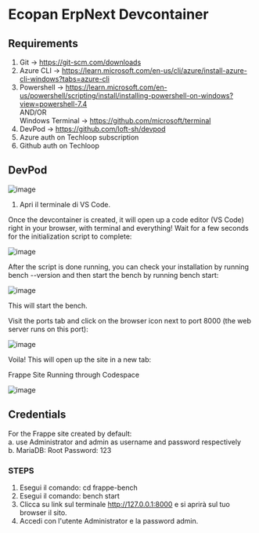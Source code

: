 # Ecopan ErpNext Devcontainer

## Requirements

1. Git -> https://git-scm.com/downloads
2. Azure CLI -> https://learn.microsoft.com/en-us/cli/azure/install-azure-cli-windows?tabs=azure-cli
3. Powershell -> https://learn.microsoft.com/en-us/powershell/scripting/install/installing-powershell-on-windows?view=powershell-7.4
   <br/>AND/OR<br/> 
   Windows Terminal -> https://github.com/microsoft/terminal
5. DevPod -> https://github.com/loft-sh/devpod
6. Azure auth on Techloop subscription
7. Github auth on Techloop

## DevPod

![image](https://raw.githubusercontent.com/loft-sh/devpod/main/docs/static/media/devpod-flow.gif)

1. Apri il terminale di VS Code.

Once the devcontainer is created, it will open up a code editor (VS Code) right in your browser, with terminal and everything! Wait for a few seconds for the initialization script to complete:

![image](https://github.com/techloopsrl/ecopandevcontainer/assets/132823027/144f2f80-6672-44c2-855c-373cb0040e48)

After the script is done running, you can check your installation by running bench --version and then start the bench by running bench start:

![image](https://github.com/techloopsrl/ecopandevcontainer/assets/132823027/78b85416-9ded-4282-948b-4b5c97c5fb60)

This will start the bench.

Visit the ports tab and click on the browser icon next to port 8000 (the web server runs on this port):

![image](https://github.com/techloopsrl/ecopandevcontainer/assets/132823027/03a54429-cb15-492f-8a55-4d1f6dfb9d89)

Voila! This will open up the site in a new tab:

Frappe Site Running through Codespace

![image](https://github.com/techloopsrl/ecopandevcontainer/assets/132823027/125d418f-e2a7-4ba1-b71f-61700b7c95ec)

## Credentials
For the Frappe site created by default:<br/>
a. use Administrator and admin as username and password respectively<br/>
b. MariaDB: Root Password: 123<br/>

### STEPS
1. Esegui il comando: cd frappe-bench
2. Esegui il comando: bench start
3. Clicca su link sul terminale http://127.0.0.1:8000 e si aprirà sul tuo browser il sito.
5. Accedi con l'utente Administrator e la password admin.
